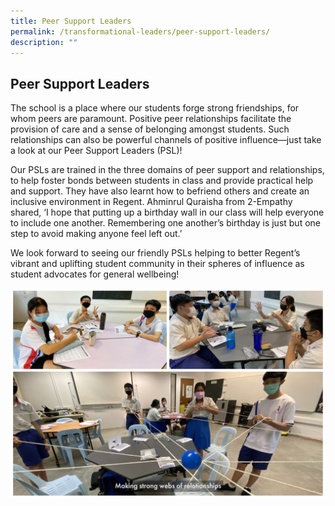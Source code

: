 ```yaml
---
title: Peer Support Leaders
permalink: /transformational-leaders/peer-support-leaders/
description: ""
---
```

## Peer Support Leaders

The school is a place where our students forge strong friendships, for whom peers are paramount. Positive peer relationships facilitate the provision of care and a sense of belonging amongst students. Such relationships can also be powerful channels of positive influence—just take a look at our Peer Support Leaders (PSL)!

Our PSLs are trained in the three domains of peer support and relationships, to help foster bonds between students in class and provide practical help and support. They have also learnt how to befriend others and create an inclusive environment in Regent. Ahminrul Quraisha from 2-Empathy shared, ‘I hope that putting up a birthday wall in our class will help everyone to include one another. Remembering one another’s birthday is just but one step to avoid making anyone feel left out.’

We look forward to seeing our friendly PSLs helping to better Regent’s vibrant and uplifting student community in their spheres of influence as student advocates for general wellbeing!

![](/images/PeerSupLdr-1.jpg)